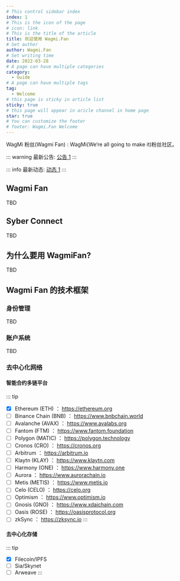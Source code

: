 ```yaml
---
# This control sidebar index
index: 1
# This is the icon of the page
# icon: link
# This is the title of the article
title: 欢迎使用 Wagmi.Fan
# Set author
author: Wagmi.Fan
# Set writing time
date: 2022-03-28
# A page can have multiple categories
category:
  - Guide
# A page can have multiple tags
tag: 
  - Welcome
# this page is sticky in article list
sticky: true
# this page will appear in aricle channel in home page
star: true
# You can customize the footer
# footer: Wagmi.Fan Welcome
---
```


WagMi 粉丝(Wagmi Fan) : WagMi(We‘re all going to make it)粉丝社区。

<!-- more -->
::: warning
最新公告: [公告 1](/zh/info/announcements/notice1)
:::

::: info
最新动态: [动态 1](/zh/info/news/news1)
:::

## Wagmi Fan
TBD

## Syber Connect
TBD

## 为什么要用 WagmiFan?
TBD

## Wagmi Fan 的技术框架
### 身份管理
TBD

### 账户系统
TBD

### 去中心化网络

#### 智能合约多链平台
::: tip
- [x] Ethereum (ETH) ： https://ethereum.org
- [ ] Binance Chain (BNB) ： https://www.bnbchain.world
- [ ] Avalanche (AVAX) ： https://www.avalabs.org
- [ ] Fantom (FTM) ： https://www.fantom.foundation
- [ ] Polygon (MATIC) ： https://polygon.technology
- [ ] Cronos (CRO) ： https://cronos.org
- [ ] Arbitrum ： https://arbitrum.io
- [ ] Klaytn (KLAY) ： https://www.klaytn.com
- [ ] Harmony (ONE) ： https://www.harmony.one
- [ ] Aurora ： https://www.aurorachain.io
- [ ] Metis (METIS) ： https://www.metis.io
- [ ] Celo (CELO) ： https://celo.org
- [ ] Optimism ： https://www.optimism.io
- [ ] Gnosis (GNO) ： https://www.xdaichain.com
- [ ] Oasis (ROSE) ： https://oasisprotocol.org
- [ ] zkSync ： https://zksync.io
:::

#### 去中心化存储
::: tip
- [x] Filecoin/IPFS
- [ ] Sia/Skynet
- [ ] Arweave
:::